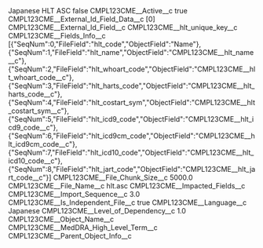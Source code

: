 <?xml version="1.0" encoding="UTF-8"?>
<CustomMetadata xmlns="http://soap.sforce.com/2006/04/metadata" xmlns:xsi="http://www.w3.org/2001/XMLSchema-instance" xmlns:xsd="http://www.w3.org/2001/XMLSchema">
    <label>Japanese HLT ASC</label>
    <protected>false</protected>
    <values>
        <field>CMPL123CME__Active__c</field>
        <value xsi:type="xsd:boolean">true</value>
    </values>
    <values>
        <field>CMPL123CME__External_Id_Field_Data__c</field>
        <value xsi:type="xsd:string">[0]</value>
    </values>
    <values>
        <field>CMPL123CME__External_Id_Field__c</field>
        <value xsi:type="xsd:string">CMPL123CME__hlt_unique_key__c</value>
    </values>
    <values>
        <field>CMPL123CME__Fields_Info__c</field>
        <value xsi:type="xsd:string">[{&quot;SeqNum&quot;:0,&quot;FileField&quot;:&quot;hlt_code&quot;,&quot;ObjectField&quot;:&quot;Name&quot;},
{&quot;SeqNum&quot;:1,&quot;FileField&quot;:&quot;hlt_name&quot;,&quot;ObjectField&quot;:&quot;CMPL123CME__hlt_name__c&quot;},
{&quot;SeqNum&quot;:2,&quot;FileField&quot;:&quot;hlt_whoart_code&quot;,&quot;ObjectField&quot;:&quot;CMPL123CME__hlt_whoart_code__c&quot;},
{&quot;SeqNum&quot;:3,&quot;FileField&quot;:&quot;hlt_harts_code&quot;,&quot;ObjectField&quot;:&quot;CMPL123CME__hlt_harts_code__c&quot;},
{&quot;SeqNum&quot;:4,&quot;FileField&quot;:&quot;hlt_costart_sym&quot;,&quot;ObjectField&quot;:&quot;CMPL123CME__hlt_costart_sym__c&quot;},
{&quot;SeqNum&quot;:5,&quot;FileField&quot;:&quot;hlt_icd9_code&quot;,&quot;ObjectField&quot;:&quot;CMPL123CME__hlt_icd9_code__c&quot;},
{&quot;SeqNum&quot;:6,&quot;FileField&quot;:&quot;hlt_icd9cm_code&quot;,&quot;ObjectField&quot;:&quot;CMPL123CME__hlt_icd9cm_code__c&quot;},
{&quot;SeqNum&quot;:7,&quot;FileField&quot;:&quot;hlt_icd10_code&quot;,&quot;ObjectField&quot;:&quot;CMPL123CME__hlt_icd10_code__c&quot;},
{&quot;SeqNum&quot;:8,&quot;FileField&quot;:&quot;hlt_jart_code&quot;,&quot;ObjectField&quot;:&quot;CMPL123CME__hlt_jart_code__c&quot;}]</value>
    </values>
    <values>
        <field>CMPL123CME__File_Chunk_Size__c</field>
        <value xsi:type="xsd:double">5000.0</value>
    </values>
    <values>
        <field>CMPL123CME__File_Name__c</field>
        <value xsi:type="xsd:string">hlt.asc</value>
    </values>
    <values>
        <field>CMPL123CME__Impacted_Fields__c</field>
        <value xsi:nil="true"/>
    </values>
    <values>
        <field>CMPL123CME__Import_Sequence__c</field>
        <value xsi:type="xsd:double">3.0</value>
    </values>
    <values>
        <field>CMPL123CME__Is_Independent_File__c</field>
        <value xsi:type="xsd:boolean">true</value>
    </values>
    <values>
        <field>CMPL123CME__Language__c</field>
        <value xsi:type="xsd:string">Japanese</value>
    </values>
    <values>
        <field>CMPL123CME__Level_of_Dependency__c</field>
        <value xsi:type="xsd:double">1.0</value>
    </values>
    <values>
        <field>CMPL123CME__Object_Name__c</field>
        <value xsi:type="xsd:string">CMPL123CME__MedDRA_High_Level_Term__c</value>
    </values>
    <values>
        <field>CMPL123CME__Parent_Object_Info__c</field>
        <value xsi:nil="true"/>
    </values>
</CustomMetadata>
